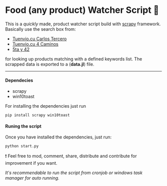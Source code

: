 Food (any product) Watcher Script 🍗
===

This is a *quickly* made, product watcher script build with [scrapy](https://scrapy.org/) framework. Basically use the search box from:
+ [Tuenvio.cu Carlos Tercero](https://www.tuenvio.com/carlos3) 
+ [Tuenvio.cu 4 Caminos](https://www.tuenvio.com/4caminos) 
+ [5ta y 42](https://https://5tay42.xetid.cu/) 

for looking up products matching with a defined keywords list. The scrapped data is exported to a (**data.jl**) file.  

---
#### Dependecies

+ scrapy
+ win10toast

For installing the dependencies just run
```ptyhon
pip install scrapy win10toast
```
#### Runing the script

Once you have installed the dependencies, just run:

```python
python start.py
```

❗ Feel free to mod, comment, share, distribute and contribute for improvement if you want. 

*It's recommendable to run the script from cronjob or windows task manager for auto running.*





